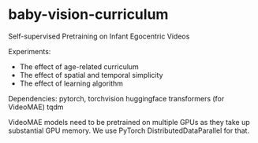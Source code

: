 # baby-vision-curriculum


Self-supervised Pretraining on Infant Egocentric Videos

Experiments: 
- The effect of age-related curriculum
- The effect of spatial and temporal simplicity
- The effect of learning algorithm


Dependencies:
pytorch, torchvision
huggingface transformers (for VideoMAE)
tqdm

VideoMAE models need to be pretrained on multiple GPUs as they take up substantial GPU memory.
We use PyTorch DistributedDataParallel for that.
